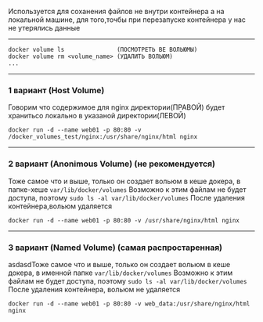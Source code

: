 Используется для соханения файлов не внутри контейнера а на локальной машине, для того,точбы при перезапуске контейнера у нас не утерялись данные
___


```
docker volume ls               (ПОСМОТРЕТЬ ВЕ ВОЛЬЮМЫ)
docker volume rm <volume_name> (УДАЛИТЬ ВОЛЬЮМ)
...
```
---
### 1 вариант (Host Volume)
Говорим что содержимое для nginx директории(ПРАВОЙ) будет хранитьсо локально в указаной директории(ЛЕВОЙ)
```
docker run -d --name web01 -p 80:80 -v /docker_volumes_test/nginx:/usr/share/nginx/html nginx
```
---
### 2 вариант (Anonimous Volume) (не рекомендуется)
Тоже самое что и выше, только он создает вольюм в кеше докера, в папке-хеше `var/lib/docker/volumes`
Возможно к этим файлам не будет доступа, поэтому `sudo ls -al var/lib/docker/volumes`
После удаления контейнера,вольюм удаляется
```
docker run -d --name web01 -p 80:80 -v /usr/share/nginx/html nginx
```
---
### 3 вариант (Named Volume) (самая распростаренная)
asdasdТоже самое что и выше, только он создает вольюм в кеше докера, в именной папке `var/lib/docker/volumes`
Возможно к этим файлам не будет доступа, поэтому `sudo ls -al var/lib/docker/volumes`
После удаления контейнера, вольюм не удаляется
```
docker run -d --name web01 -p 80:80 -v web_data:/usr/share/nginx/html nginx
```
